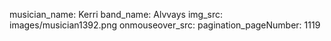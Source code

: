 musician_name: Kerri
band_name: Alvvays
img_src: images/musician1392.png
onmouseover_src: 
pagination_pageNumber: 1119